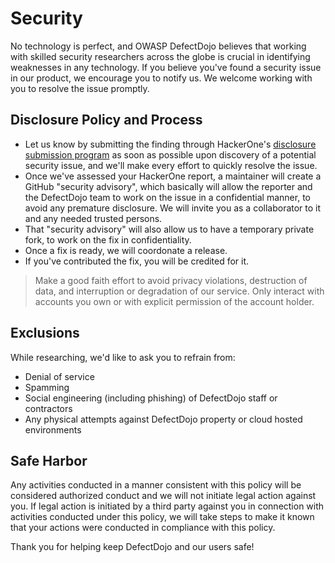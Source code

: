 # Security

No technology is perfect, and OWASP DefectDojo believes that working with skilled security researchers across the globe is crucial in identifying weaknesses in any technology. If you believe you've found a security issue in our product, we encourage you to notify us. We welcome working with you to resolve the issue promptly.

## Disclosure Policy and Process

* Let us know by submitting the finding through HackerOne's [disclosure submission program](https://hackerone.com/defectdojo/reports/new) as soon as possible upon discovery of a potential security issue, and we'll make every effort to quickly resolve the issue.
* Once we've assessed your HackerOne report, a maintainer will create a GitHub "security advisory", which basically will allow the reporter and the DefectDojo team to work on the issue in a confidential manner, to avoid any premature disclosure. We will invite you as a collaborator to it and any needed trusted persons.
* That "security advisory" will also allow us to have a temporary private fork, to work on the fix in confidentiality.
* Once a fix is ready, we will coordonate a release.
* If you've contributed the fix, you will be credited for it.

> Make a good faith effort to avoid privacy violations, destruction of data, and interruption or degradation of our service. Only interact with accounts you own or with explicit permission of the account holder.

## Exclusions

While researching, we'd like to ask you to refrain from:

* Denial of service
* Spamming
* Social engineering (including phishing) of DefectDojo staff or contractors
* Any physical attempts against DefectDojo property or cloud hosted environments

## Safe Harbor

Any activities conducted in a manner consistent with this policy will be considered authorized conduct and we will not initiate legal action against you. If legal action is initiated by a third party against you in connection with activities conducted under this policy, we will take steps to make it known that your actions were conducted in compliance with this policy.

Thank you for helping keep DefectDojo and our users safe!
